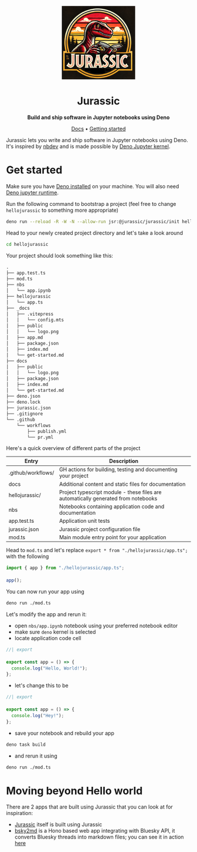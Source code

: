<div align="center">

<img width=200 src="./docs/public/jurassic.jpeg">

# Jurassic

**Build and ship software in Jupyter notebooks using Deno**

[Docs](https://callmephilip.com/jurassic) • [Getting started](#getting-started)

</div>

Jurassic lets you write and ship software in Jupyter notebooks using Deno. It's
inspired by [nbdev](https://nbdev.fast.ai/) and is made possible by
[Deno Jupyter kernel](https://docs.deno.com/runtime/reference/cli/jupyter/).

# Get started

Make sure you have
[Deno installed](https://docs.deno.com/runtime/getting_started/installation/) on
your machine. You will also need
[Deno jupyter runtime](https://docs.deno.com/runtime/reference/cli/jupyter/#quickstart).

Run the following command to bootstrap a project (feel free to change
`hellojurassic` to something more appropriate)

```bash
deno run --reload -R -W -N --allow-run jsr:@jurassic/jurassic/init hellojurassic
```

Head to your newly created project directory and let's take a look around

```bash
cd hellojurassic
```

Your project should look something like this:

```
.
├── app.test.ts
├── mod.ts
├── nbs
│   └── app.ipynb
├── hellojurassic
│   └── app.ts
├── _docs
│   ├── .vitepress
│   │   └── config.mts
│   ├── public
│   │   └── logo.png
│   ├── app.md
│   ├── package.json
│   ├── index.md
│   └── get-started.md
├── docs
│   ├── public
│   │   └── logo.png
│   ├── package.json
│   ├── index.md
│   └── get-started.md
├── deno.json
├── deno.lock
├── jurassic.json
├── .gitignore
└── .github
    └── workflows
        ├── publish.yml
        └── pr.yml
```

Here's a quick overview of different parts of the project

| Entry              | Description                                                                        |
| ------------------ | ---------------------------------------------------------------------------------- |
| .github/workflows/ | GH actions for building, testing and documenting your project                      |
| docs               | Additional content and static files for documentation                              |
| hellojurassic/     | Project typescript module - these files are automatically generated from notebooks |
| nbs                | Notebooks containing application code and documentation                            |
| app.test.ts        | Application unit tests                                                             |
| jurassic.json      | Jurassic project configuration file                                                |
| mod.ts             | Main module entry point for your application                                       |

Head to `mod.ts` and let's replace `export * from "./hellojurassic/app.ts";`
with the following

```ts
import { app } from "./hellojurassic/app.ts";

app();
```

You can now run your app using

```bash
deno run ./mod.ts
```

Let's modify the app and rerun it:

- open `nbs/app.ipynb` notebook using your preferred notebook editor
- make sure `deno` kernel is selected
- locate application code cell

```ts
//| export

export const app = () => {
  console.log("Hello, World!");
};
```

- let's change this to be

```ts
//| export

export const app = () => {
  console.log("Hey!");
};
```

- save your notebook and rebuild your app

```bash
deno task build
```

- and rerun it using

```bash
deno run ./mod.ts
```

# Moving beyond Hello world

There are 2 apps that are built using Jurassic that you can look at for
inspiration:

- [Jurassic](https://github.com/callmephilip/jurassic) itself is built using
  Jurassic
- [bsky2md](https://github.com/callmephilip/bsky2md) is a Hono based web app
  integrating with Bluesky API, it converts Bluesky threads into markdown files;
  you can see it in action [here](https://bsky2md.deno.dev)
